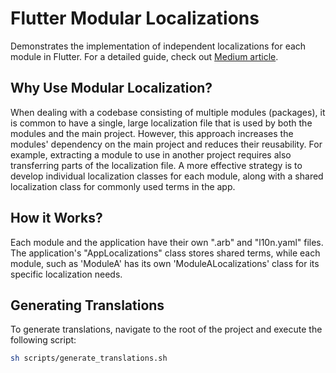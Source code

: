 # Flutter Modular Localizations
Demonstrates the implementation of independent localizations for each module in Flutter. For a detailed guide, check out [Medium article](https://medium.com/@cem256/implementing-modular-localizations-in-flutter-1ec1be409ac9).

## Why Use Modular Localization?
When dealing with a codebase consisting of multiple modules (packages), it is common to have a single, large localization file that is used by both the modules and the main project. However, this approach increases the modules' dependency on the main project and reduces their reusability. For example, extracting a module to use in another project requires also transferring parts of the localization file.  A more effective strategy is to develop individual localization classes for each module, along with a shared localization class for commonly used terms in the app.

## How it Works?
Each module and the application have their own ".arb" and "l10n.yaml" files. The application's "AppLocalizations" class stores shared terms, while each module, such as 'ModuleA' has its own 'ModuleALocalizations' class for its specific localization needs.

## Generating Translations
To generate translations, navigate to the root of the project and execute the following script:

```sh
sh scripts/generate_translations.sh
```



